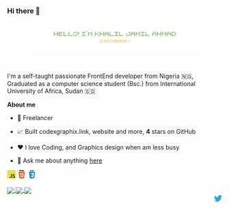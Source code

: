 ### Hi there 👋

<p align="center"><a href="https://Codex95.github.io"><img width="80%" src="./assets/gh-readme-header.png" /></a></p>

<br />

I'm a self-taught passionate FrontEnd developer from Nigeria 🇳🇬, Graduated as a computer science student (Bsc.) from International University of Africa, Sudan 🇸🇩

**About me**

- 💼 Freelancer

- 📈 Built codexgraphix.link, website and more, **4** stars on GitHub

- ❤️ I love Coding, and Graphics design when am less busy

- 💬 Ask me about anything [here](https://github.com/Codex95/Codex95/issues)

<code><img height="20" src="https://raw.githubusercontent.com/github/explore/80688e429a7d4ef2fca1e82350fe8e3517d3494d/topics/javascript/javascript.png"></code>
<code><img height="20" src="https://raw.githubusercontent.com/github/explore/80688e429a7d4ef2fca1e82350fe8e3517d3494d/topics/html/html.png"></code>
<code><img height="20" src="https://raw.githubusercontent.com/github/explore/80688e429a7d4ef2fca1e82350fe8e3517d3494d/topics/css/css.png"></code>

<!--Codex's GitHub stats]-->
<a href="">
  <img align="center" src="https://github-readme-stats.vercel.app/api?username=Codex95&hide=issues&count_private=true&show_icons=true&theme=gruvbox&hide_border=true" />
</a>

<!--[Top Langs]-->
<a href="">
  <img align="center" src="https://github-readme-stats.vercel.app/api/top-langs/?username=Codex95&theme=gruvbox&layout=compact&langs_count=8&hide_border=true" />
</a>

<!--Wakatime stats-->
<a href="">
  <img align="center" src="https://github-readme-stats.vercel.app/api/wakatime?username=Codex95&theme=gruvbox&hide_border=true" />
</a>

<br />

<a href="https://twitter.com/ak_Yakasai95">
  <img align="right" alt="Khalil Jamil Ahmad | Twitter" width="21px" src="https://raw.githubusercontent.com/Codex95/Codex95/master/assets/twitter.svg" />
</a>
